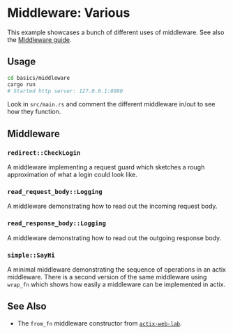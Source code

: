 # Middleware: Various

This example showcases a bunch of different uses of middleware. See also the [Middleware guide](https://actix.rs/docs/middleware/).

## Usage

```sh
cd basics/middleware
cargo run
# Started http server: 127.0.0.1:8080
```

Look in `src/main.rs` and comment the different middleware in/out to see how they function.

## Middleware

### `redirect::CheckLogin`

A middleware implementing a request guard which sketches a rough approximation of what a login could look like.

### `read_request_body::Logging`

A middleware demonstrating how to read out the incoming request body.

### `read_response_body::Logging`

A middleware demonstrating how to read out the outgoing response body.

### `simple::SayHi`

A minimal middleware demonstrating the sequence of operations in an actix middleware. There is a second version of the same middleware using `wrap_fn` which shows how easily a middleware can be implemented in actix.

## See Also

- The `from_fn` middleware constructor from [`actix-web-lab`](https://crates.io/crates/actix-web-lab).
